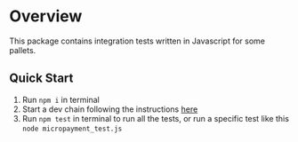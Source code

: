 # Overview

This package contains integration tests written in Javascript for some pallets.

## Quick Start

1. Run `npm i` in terminal
2. Start a dev chain following the instructions [here](../README.md)
3. Run `npm test` in terminal to run all the tests, or run a specific test like this `node micropayment_test.js`
